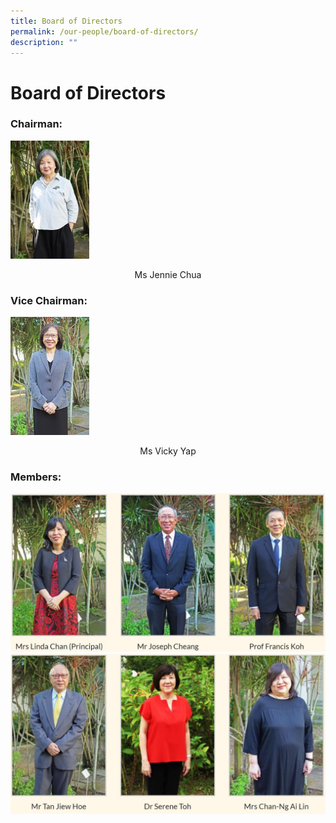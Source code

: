 ```yaml
---
title: Board of Directors
permalink: /our-people/board-of-directors/
description: ""
---
```

# **Board of Directors**

### **Chairman:**

<img src="/images/Ms-Jennie-Chua-200x300.jpg" 
     style="width:25%">
<center> Ms Jennie Chua</center>

### **Vice Chairman:**

<img src="/images/Ms-Vicky-Yap-200x300.jpg" 
     style="width:25%">
<center> Ms Vicky Yap</center>

### **Members:**

![](/images/BOD-1.jpg)
![](/images/BOD-2.jpg)